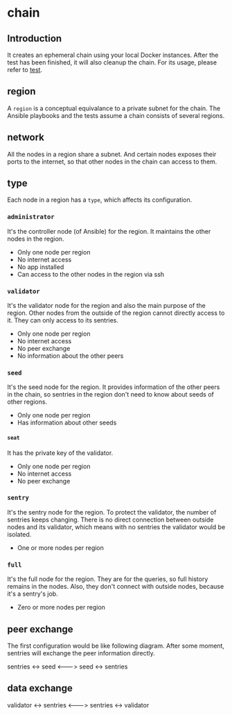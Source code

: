 # chain

## Introduction

It creates an ephemeral chain using your local Docker instances. After the test
has been finished, it will also cleanup the chain. For its usage, please refer
to [test](../README.md).

## region

A `region` is a conceptual equivalance to a private subnet for the chain.
The Ansible playbooks and the tests assume a chain consists of several regions.

## network

All the nodes in a region share a subnet. And certain nodes exposes their ports
to the internet, so that other nodes in the chain can access to them.

## type

Each node in a region has a `type`, which affects its configuration.

### `administrator`

It's the controller node (of Ansible) for the region. It maintains the other
nodes in the region.

- Only one node per region
- No internet access
- No app installed
- Can access to the other nodes in the region via ssh

### `validator`

It's the validator node for the region and also the main purpose of the region.
Other nodes from the outside of the region cannot directly access to it. They
can only access to its sentries.

- Only one node per region
- No internet access
- No peer exchange
- No information about the other peers

### `seed`

It's the seed node for the region. It provides information of the other peers
in the chain, so sentries in the region don't need to know about seeds of
other regions.

- Only one node per region
- Has information about other seeds

#### `seat`

It has the private key of the validator.

- Only one node per region
- No internet access
- No peer exchange

### `sentry`

It's the sentry node for the region. To protect the validator, the number of
sentries keeps changing. There is no direct connection between outside nodes
and its validator, which means with no sentries the validator would be
isolated.

- One or more nodes per region

### `full`

It's the full node for the region. They are for the queries, so full history
remains in the nodes. Also, they don't connect with outside nodes, because it's
a sentry's job.

- Zero or more nodes per region

## peer exchange

The first configuration would be like following diagram. After some moment,
sentries will exchange the peer information directly.

sentries <-> seed <---> seed <-> sentries

## data exchange

validator <-> sentries <---> sentries <-> validator
